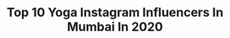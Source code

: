 ---
title: Top 10 Yoga Instagram Influencers In Mumbai In 2020
description: >-
  Find top yoga Instagram influencers in Mumbai in 2020. Most popular hashtags: #india #yoga #mumbai #stayhome.
platform: Instagram
profiles:
  - username: "anamhashim21"
    fullname: >-
      Anam Hashim
    location: "India"
    followers: 50862
    engagement: 487
    commentsToLikes: 0.005469
    id: ck1381d0ze1120i194b20ehl0
    verified: true
    hashtags: "#weekend, #gopromax360, #goprophotography, #furball"
  - username: "yoga_khushali"
    fullname: >-
      Khushali Joshi
    location: "India"
    followers: 5478
    engagement: 1101
    commentsToLikes: 0.070711
    id: ck8t4tqri7x790j78iz08jt44
    verified: false
    hashtags: "#yogapantsarelife, #howtoyoga, #selfliberation, #markandeyapurana"
  - username: "anshukayoga"
    fullname: >-
      Anshuka Parwani
    location: "India"
    followers: 100536
    engagement: 136
    commentsToLikes: 0.023528
    id: ck14jnb8xl7q30i191u4iu3v1
    verified: true
    hashtags: "#headstand, #anshukayoga, #health, #blessed"
  - username: "sheriffjahnavi"
    fullname: >-
      Ms. Sheriff | Yoga/Dance 🤸🏻‍♀️
    location: "India"
    followers: 34927
    engagement: 263
    commentsToLikes: 0.013304
    id: ck6tof8mldqre0j71vn7zz143
    verified: false
    hashtags: "#elegant, #mistake, #aroundtheworld, #moodrightnow"
  - username: "iamshubhams"
    fullname: >-
      Shubham
    location: "India"
    followers: 10823
    engagement: 1164
    commentsToLikes: 0.027103
    id: ck13bwjlyxhd00i1915jlbx7q
    verified: false
    hashtags: "#instagram, #nightsight, #things2doinmumbai, #mumbai"
  - username: "sagarranaofficial"
    fullname: >-
      Sagar Vibha Virendra Rana 🇮🇳
    location: "India"
    followers: 2921
    engagement: 2584
    commentsToLikes: 0.049145
    id: ck15sp1r6e3u00i19ozcd1tez
    verified: false
    hashtags: "#photosgoot, #hustlehard, #dontsmile, #fatalframes"
  - username: "vrittikhawani"
    fullname: >-
      Vritti Khawani
    location: "India"
    followers: 6107
    engagement: 1046
    commentsToLikes: 0.041235
    id: ck5hkyp5vj9i90i1135gs29jf
    verified: false
    hashtags: "#covid2019, #yummy, #travelselfie, #foodvideos"
  - username: "apsaramishra"
    fullname: >-
      Apsara Mishra
    location: "India"
    followers: 18455
    engagement: 336
    commentsToLikes: 0.035209
    id: ck14iyqjuhscx0i19v0cgotlh
    verified: false
    hashtags: "#mcleodganj, #babyfashion, #tibet, #2020"
  - username: "gloriatep"
    fullname: >-
      Gloria Tep Rengma
    location: "India"
    followers: 41086
    engagement: 764
    commentsToLikes: 0.014314
    id: ck6tn66mz97nh0j71bs2e2hjz
    verified: false
    hashtags: "#summer, #dressupwithforevernew, #these, #cakes"
  - username: "theblackwood.in"
    fullname: >-
      Blackwood
    location: "India"
    followers: 11074
    engagement: 785
    commentsToLikes: 0.010083
    id: ck5zsv3d9z8kw0i1430fv51zt
    verified: false
    hashtags: "#girlwholifts, #whatiwore, #igstyled, #blogpost"
---